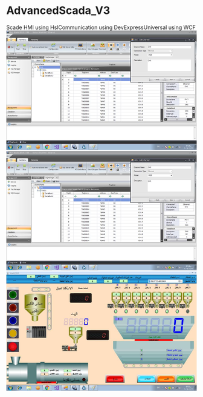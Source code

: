# AdvancedScada_V3
Scade HMI 
using HslCommunication 
using DevExpressUniversal 
using WCF
![](images/1.jpg)
![](images/2.jpg)
![](images/3.jpg)
